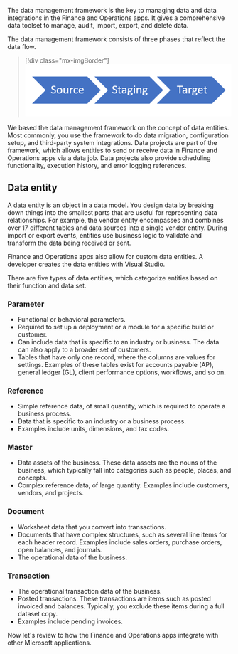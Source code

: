 ﻿The data management framework is the key to managing data and data integrations in the Finance and Operations apps. It gives a comprehensive data toolset to manage, audit, import, export, and delete data.

The data management framework consists of three phases that reflect the data flow.

> [!div class="mx-imgBorder"]
> ![Source-staging-target](../media/m15-source-staging-target.png)

We based the data management framework on the concept of data entities. Most commonly, you use the framework to do data migration, configuration setup, and third-party system integrations. Data projects are part of the framework, which allows entities to send or receive data in Finance and Operations apps via a data job. Data projects also provide scheduling functionality, execution history, and error logging references.

## Data entity

A data entity is an object in a data model. You design data by breaking down things into the smallest parts that are useful for representing data relationships. For example, the vendor entity encompasses and combines over 17 different tables and data sources into a single vendor entity. During import or export events, entities use business logic to validate and transform the data being received or sent.

Finance and Operations apps also allow for custom data entities. A developer creates the data entities with Visual Studio.

There are five types of data entities, which categorize entities based on their function and data set. 

### Parameter

* Functional or behavioral parameters.
* Required to set up a deployment or a module for a specific build or customer.
* Can include data that is specific to an industry or business. The data can also apply to a broader set of customers.
* Tables that have only one record, where the columns are values for settings. Examples of these tables exist for accounts payable (AP), general ledger (GL), client performance options, workflows, and so on.

### Reference

* Simple reference data, of small quantity, which is required to operate a business process.
* Data that is specific to an industry or a business process.
* Examples include units, dimensions, and tax codes.

### Master

* Data assets of the business. These data assets are the nouns of the business, which typically fall into categories such as people, places, and concepts.
* Complex reference data, of large quantity. Examples include customers, vendors, and projects.

### Document

* Worksheet data that you convert into transactions.
* Documents that have complex structures, such as several line items for each header record. Examples include sales orders, purchase orders, open balances, and journals.
* The operational data of the business.

### Transaction

* The operational transaction data of the business.
* Posted transactions. These transactions are items such as posted invoiced and balances. Typically, you exclude these items during a full dataset copy.
* Examples include pending invoices.

Now let's review to how the Finance and Operations apps integrate with other Microsoft applications.
